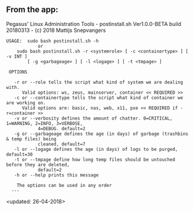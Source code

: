  From the app:
 ---
 Pegasus' Linux Administration Tools - postinstall.sh Ver1.0.0-BETA build 20180313 - (c) 2018 Mattijs Snepvangers
 
    USAGE:  sudo bash postinstall.sh -h
                or
        sudo bash postinstall.sh -r <systemrole> [ -c <containertype> ] [ -v INT ]
            [ -g <garbageage> ] [ -l <logage> ] [ -t <tmpage> ]

     OPTIONS

       -r or --role tells the script what kind of system we are dealing with.
          Valid options: ws, zeus, mainserver, container << REQUIRED >>
       -c or --containertype tells the script what kind of container we are working on.
          Valid options are: basic, nas, web, x11, pxe << REQUIRED if -r=container >>
       -v or --verbosity defines the amount of chatter. 0=CRITICAL, 1=WARNING, 2=INFO, 3=VERBOSE,
                4=DEBUG. default=2
       -g or --garbageage defines the age (in days) of garbage (trashbins & temp files) being 
                cleaned, default=7
       -l or --logage defines the age (in days) of logs to be purged, default=30
       -t or --tmpage define how long temp files should be untouched before they are deleted,
                default=2
       -h or --help prints this message

        The options can be used in any order
      ---

<updated: 26-04-2018>
